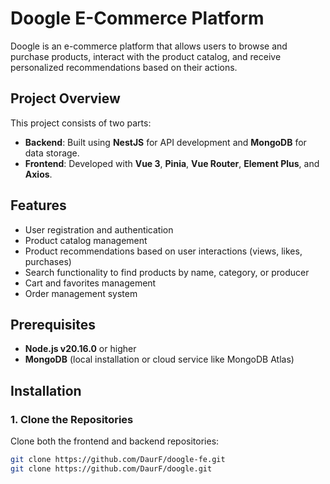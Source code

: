 # Doogle E-Commerce Platform

Doogle is an e-commerce platform that allows users to browse and purchase products, interact with the product catalog,
and receive personalized recommendations based on their actions.

## Project Overview

This project consists of two parts:

- **Backend**: Built using **NestJS** for API development and **MongoDB** for data storage.
- **Frontend**: Developed with **Vue 3**, **Pinia**, **Vue Router**, **Element Plus**, and **Axios**.

## Features

- User registration and authentication
- Product catalog management
- Product recommendations based on user interactions (views, likes, purchases)
- Search functionality to find products by name, category, or producer
- Cart and favorites management
- Order management system

## Prerequisites

- **Node.js v20.16.0** or higher
- **MongoDB** (local installation or cloud service like MongoDB Atlas)

## Installation

### 1. Clone the Repositories

Clone both the frontend and backend repositories:

```bash
git clone https://github.com/DaurF/doogle-fe.git
git clone https://github.com/DaurF/doogle.git